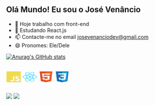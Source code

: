 ## Olá Mundo! Eu sou o José Venâncio

- 🔭 Hoje trabalho com front-end
- 🌱 Estudando React.js
- 📫 Contacte-me no email josevenanciodev@gmail.com
- 😄 Pronomes: Ele/Dele

[![Anurag's GitHub stats](https://github-readme-stats.vercel.app/api?username=JoseVenancioDev)](https://github.com/JoseVenancioDev/github-readme-stats)

<div style="display: inline_block"><br>
  <img align="center" alt="Venancio-Js" height="30" width="40" src="https://raw.githubusercontent.com/devicons/devicon/master/icons/javascript/javascript-plain.svg">
  <img align="center" alt="Venancio-React" height="30" width="40" src="https://raw.githubusercontent.com/devicons/devicon/master/icons/react/react-original.svg">
  <img align="center" alt="Venancio-HTML" height="30" width="40" src="https://raw.githubusercontent.com/devicons/devicon/master/icons/html5/html5-original.svg">
  <img align="center" alt="Venancio-CSS" height="30" width="40" src="https://raw.githubusercontent.com/devicons/devicon/master/icons/css3/css3-original.svg">
</div>

##
 
<div> 
  <a href = "mailto:josevenanciodev@gmail.com"><img src="https://img.shields.io/badge/-Gmail-%23333?style=for-the-badge&logo=gmail&logoColor=white" target="_blank"></a>
  <a href="https://www.linkedin.com/in/josé-venâncio-de-lima-nascimento-13711931a" target="_blank"><img src="https://img.shields.io/badge/-LinkedIn-%230077B5?style=for-the-badge&logo=linkedin&logoColor=white" target="_blank"></a> 
  
</div>
